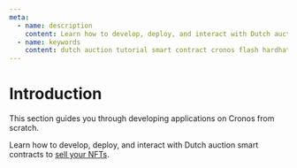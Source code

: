 ```yaml
---
meta:
  - name: description
    content: Learn how to develop, deploy, and interact with Dutch auction smart contracts on the Cronos network.
  - name: keywords
    content: dutch auction tutorial smart contract cronos flash hardhat
---
```


# Introduction

This section guides you through developing applications on Cronos from scratch.

Learn how to develop, deploy, and interact with Dutch auction smart contracts to [sell your NFTs](/tutorials/cronos/cronos-nft-selling-with-hardhat).
